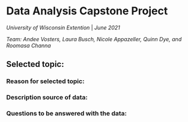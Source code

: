 # Data Analysis Capstone Project

*University of Wisconsin Extention* | *June 2021*

*Team: Andee Vosters, Laura Busch, Nicole Appazeller, Quinn Dye, and Roomasa Channa*



 ## Selected topic: 
 
 
### Reason for selected topic:



### Description source of data: 



### Questions to be answered with the data:
